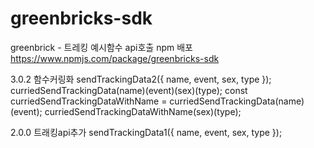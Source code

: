# greenbricks-sdk

greenbrick - 트레킹 예시함수 api호출 npm 배포
https://www.npmjs.com/package/greenbricks-sdk

3.0.2 함수커링화
sendTrackingData2({ name, event, sex, type });
curriedSendTrackingData(name)(event)(sex)(type);
const curriedSendTrackingDataWithName = curriedSendTrackingData(name)(event);
curriedSendTrackingDataWithName(sex)(type);

2.0.0 트래킹api추가
sendTrackingData1({ name, event, sex, type });
